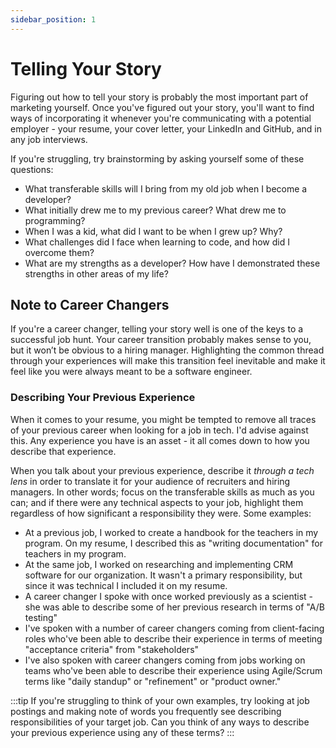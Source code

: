 ```yaml
---
sidebar_position: 1
---
```


# Telling Your Story

Figuring out how to tell your story is probably the most important part of marketing yourself. Once you've figured out your story, you'll want to find ways of incorporating it whenever you're communicating with a potential employer - your resume, your cover letter, your LinkedIn and GitHub, and in any job interviews.

If you're struggling, try brainstorming by asking yourself some of these questions:

- What transferable skills will I bring from my old job when I become a developer?
- What initially drew me to my previous career? What drew me to programming?
- When I was a kid, what did I want to be when I grew up? Why?
- What challenges did I face when learning to code, and how did I overcome them?
- What are my strengths as a developer? How have I demonstrated these strengths in other areas of my life?

## Note to Career Changers

If you're a career changer, telling your story well is one of the keys to a successful job hunt. Your career transition probably makes sense to you, but it won’t be obvious to a hiring manager. Highlighting the common thread through your experiences will make this transition feel inevitable and make it feel like you were always meant to be a software engineer.

### Describing Your Previous Experience
When it comes to your resume, you might be tempted to remove all traces of your previous career when looking for a job in tech. I'd advise against this. Any experience you have is an asset - it all comes down to how you describe that experience.

When you talk about your previous experience, describe it *through a tech lens* in order to translate it for your audience of recruiters and hiring managers. In other words; focus on the transferable skills as much as you can; and if there were any technical aspects to your job, highlight them regardless of how significant a responsibility they were. Some examples:
- At a previous job, I worked to create a handbook for the teachers in my program. On my resume, I described this as "writing documentation" for teachers in my program.
- At the same job, I worked on researching and implementing CRM software for our organization. It wasn't a primary responsibility, but since it was technical I included it on my resume.
- A career changer I spoke with once worked previously as a scientist - she was able to describe some of her previous research in terms of "A/B testing"
- I've spoken with a number of career changers coming from client-facing roles who've been able to describe their experience in terms of meeting "acceptance criteria" from "stakeholders"
- I've also spoken with career changers coming from jobs working on teams who've been able to describe their experience using Agile/Scrum terms like "daily standup" or "refinement" or "product owner."

:::tip
If you're struggling to think of your own examples, try looking at job postings and making note of words you frequently see describing responsibilities of your target job. Can you think of any ways to describe your previous experience using any of these terms?
:::